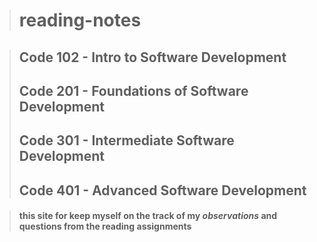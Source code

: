 > # reading-notes

> ## Code 102 - Intro to Software Development
> ## Code 201 - Foundations of Software Development
> ## Code 301 - Intermediate Software Development
> ## Code 401 - Advanced Software Development

> #### this site for keep myself on **the track of my _observations_ and questions from the reading assignments**
